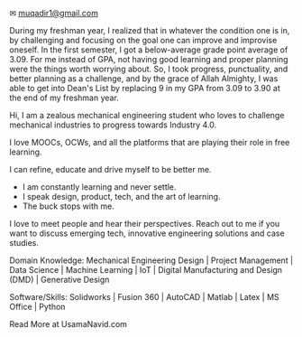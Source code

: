 ✉ muqadir1@gmail.com

During my freshman year, I realized that in whatever the condition one is in, by challenging and focusing on the goal one can improve and improvise oneself. In the first semester, I got a below-average grade point average of 3.09. For me instead of GPA, not having good learning and proper planning were the things worth worrying about. So, I took progress, punctuality, and better planning as a challenge, and by the grace of Allah Almighty, I was able to get into Dean's List by replacing 9 in my GPA from 3.09 to 3.90 at the end of my freshman year.

Hi, I am a zealous mechanical engineering student who loves to challenge mechanical industries to progress towards Industry 4.0.

I love MOOCs, OCWs, and all the platforms that are playing their role in free learning.

I can refine, educate and drive myself to be better me.

- I am constantly learning and never settle.
- I speak design, product, tech, and the art of learning.
- The buck stops with me.

I love to meet people and hear their perspectives. Reach out to me if you want to discuss emerging tech, innovative engineering solutions and case studies.

Domain Knowledge:
Mechanical Engineering Design | Project Management | Data Science | Machine Learning | IoT | Digital Manufacturing and Design (DMD) | Generative Design

Software/Skills:
Solidworks | Fusion 360 | AutoCAD | Matlab | Latex | MS Office | Python

Read More at UsamaNavid.com 
